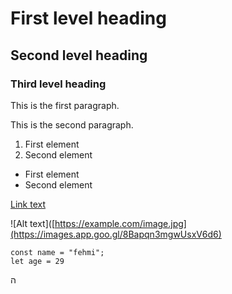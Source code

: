 # First level heading
## Second level heading
### Third level heading

This is the first paragraph.

This is the second paragraph.

1. First element
2. Second element

- First element
- Second element

[Link text](https://github.com/Fehmiwe1/fehmiProj1/blob/main/thinking.png)


![Alt text]([https://example.com/image.jpg](https://images.app.goo.gl/8Bapqn3mgwUsxV6d6)

  ```
  const name = "fehmi";
  let age = 29
  ```
ה
